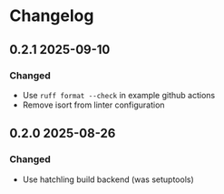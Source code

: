 # Changelog

## 0.2.1 2025-09-10

### Changed

* Use `ruff format --check` in example github actions
* Remove isort from linter configuration

## 0.2.0 2025-08-26

### Changed

* Use hatchling build backend (was setuptools)
